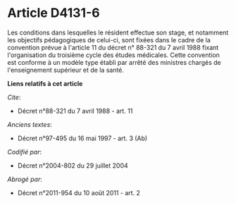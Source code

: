 # Article D4131-6

Les conditions dans lesquelles le résident effectue son stage, et notamment les objectifs pédagogiques de celui-ci, sont
fixées dans le cadre de la convention prévue à l'article 11 du décret n° 88-321 du 7 avril 1988 fixant l'organisation du
troisième cycle des études médicales. Cette convention est conforme à un modèle type établi par arrêté des ministres chargés
de l'enseignement supérieur et de la santé.

**Liens relatifs à cet article**

_Cite_:

  - Décret n°88-321 du 7 avril 1988 - art. 11

_Anciens textes_:

  - Décret n°97-495 du 16 mai 1997 - art. 3 (Ab)

_Codifié par_:

  - Décret n°2004-802 du 29 juillet 2004

_Abrogé par_:

  - Décret n°2011-954 du 10 août 2011 - art. 2
